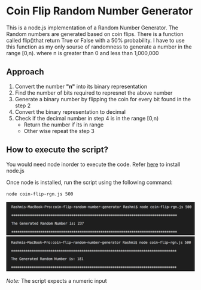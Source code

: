 # Coin Flip Random Number Generator

This is a node.js implementation of a Random Number Generator. The Random numbers are generated based on coin flips. There is a function called flip()that return True or False with a 50% probability. I have to use this function as my only sourse of randomness to generate a number in the range [0,n). where n is greater than 0 and less than 1,000,000

## Approach

1) Convert the number __"n"__ into its binary representation
2) Find the number of bits required to represnet the above number
3) Generate a binary number by flipping the coin for every bit found in the step 2
4) Convert the binary representation to decimal
5) Check if the decimal number in step 4 is in the range [0,n)
    * Return the number if its in range
    * Other wise repeat the step 3  


## How to execute the script?
You would need node inorder to execute the code. Refer [here](https://nodejs.org/en/download/package-manager/) to install node.js

Once node is installed, run the script using the following command:

```
node coin-flip-rgn.js 500
```

![](./Result1.png)
![](./Result2.png)

*Note:* The script expects a numeric input

